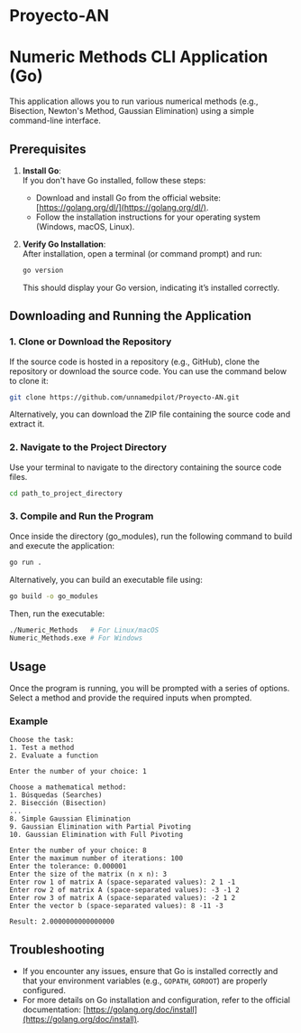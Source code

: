 # Proyecto-AN
# Numeric Methods CLI Application (Go)

This application allows you to run various numerical methods (e.g., Bisection, Newton's Method, Gaussian Elimination) using a simple command-line interface.

## Prerequisites

1. **Install Go**:  
   If you don't have Go installed, follow these steps:
   
   - Download and install Go from the official website: [https://golang.org/dl/](https://golang.org/dl/).
   - Follow the installation instructions for your operating system (Windows, macOS, Linux).

2. **Verify Go Installation**:  
   After installation, open a terminal (or command prompt) and run:

   ```bash
   go version
   ```

   This should display your Go version, indicating it’s installed correctly.

## Downloading and Running the Application

### 1. Clone or Download the Repository

If the source code is hosted in a repository (e.g., GitHub), clone the repository or download the source code. You can use the command below to clone it:

```bash
git clone https://github.com/unnamedpilot/Proyecto-AN.git
```

Alternatively, you can download the ZIP file containing the source code and extract it.

### 2. Navigate to the Project Directory

Use your terminal to navigate to the directory containing the source code files.

```bash
cd path_to_project_directory
```

### 3. Compile and Run the Program

Once inside the directory (go_modules), run the following command to build and execute the application:

```bash
go run .
```

Alternatively, you can build an executable file using:

```bash
go build -o go_modules
```

Then, run the executable:

```bash
./Numeric_Methods   # For Linux/macOS
Numeric_Methods.exe # For Windows
```

## Usage

Once the program is running, you will be prompted with a series of options. Select a method and provide the required inputs when prompted.

### Example

```
Choose the task:
1. Test a method
2. Evaluate a function

Enter the number of your choice: 1

Choose a mathematical method:
1. Búsquedas (Searches)
2. Bisección (Bisection)
...
8. Simple Gaussian Elimination
9. Gaussian Elimination with Partial Pivoting
10. Gaussian Elimination with Full Pivoting

Enter the number of your choice: 8
Enter the maximum number of iterations: 100
Enter the tolerance: 0.000001
Enter the size of the matrix (n x n): 3
Enter row 1 of matrix A (space-separated values): 2 1 -1
Enter row 2 of matrix A (space-separated values): -3 -1 2
Enter row 3 of matrix A (space-separated values): -2 1 2
Enter the vector b (space-separated values): 8 -11 -3

Result: 2.0000000000000000
```

## Troubleshooting

- If you encounter any issues, ensure that Go is installed correctly and that your environment variables (e.g., `GOPATH`, `GOROOT`) are properly configured.
- For more details on Go installation and configuration, refer to the official documentation: [https://golang.org/doc/install](https://golang.org/doc/install).

